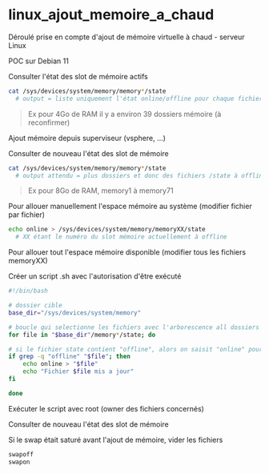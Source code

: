 # linux_ajout_memoire_a_chaud
Déroulé prise en compte d'ajout de mémoire virtuelle à chaud - serveur Linux

POC sur Debian 11

Consulter l'état des slot de mémoire actifs
```bash
cat /sys/devices/system/memory/memory*/state
  # output = liste uniquement l'état online/offline pour chaque fichier des dossiers parents memory1, memory2, memory39...
```
> Ex pour 4Go de RAM il y a environ 39 dossiers mémoire (à reconfirmer)

Ajout mémoire depuis superviseur (vsphere, ...)	

Consulter de nouveau l'état des slot de mémoire
```bash
cat /sys/devices/system/memory/memory*/state
  # output attendu = plus dossiers et donc des fichiers /state à offline, correspondant aux slots de mémoire virtuelle ajoutés
```
>	Ex pour 8Go de RAM, memory1 à memory71

Pour allouer manuellement l'espace mémoire au système (modifier fichier par fichier)
```bash
echo online > /sys/devices/system/memory/memoryXX/state
  # XX étant le numéro du slot mémoire actuellement à offline
```
Pour allouer tout l'espace mémoire disponible (modifier tous les fichiers memoryXX)

Créer un script .sh avec l'autorisation d'être exécuté
```bash
#!/bin/bash

# dossier cible
base_dir="/sys/devices/system/memory"

# boucle qui selectionne les fichiers avec l'arborescence all dossiers "memoryX" avec fichier "state"
for file in "$base_dir"/memory*/state; do

# si le fichier state contient "offline", alors on saisit "online" pour activer l'espace memoire
if grep -q "offline" "$file"; then
	echo online > "$file"
	echo "Fichier $file mis a jour"
fi

done
```
Exécuter le script avec root (owner des fichiers concernés)

Consulter de nouveau l'état des slot de mémoire

Si le swap était saturé avant l'ajout de mémoire, vider les fichiers
```bash
swapoff
swapon
```
